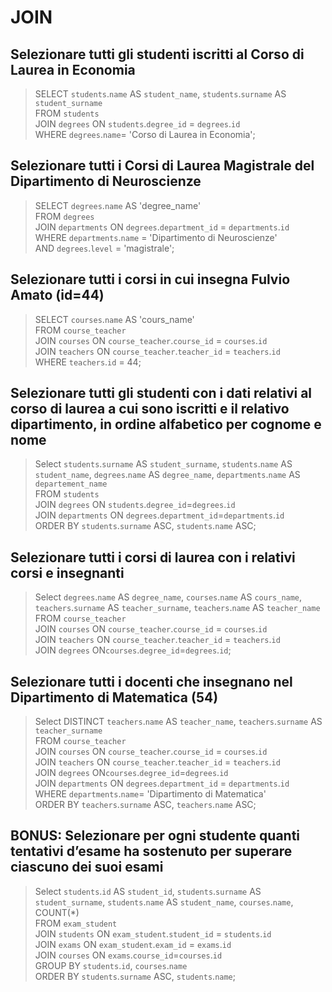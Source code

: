 # JOIN

## Selezionare tutti gli studenti iscritti al Corso di Laurea in Economia

> SELECT `students`.`name` AS `student_name`, `students`.`surname` AS `student_surname`  
> FROM `students`  
> JOIN `degrees` ON `students`.`degree_id` = `degrees`.`id`  
> WHERE `degrees`.`name`= 'Corso di Laurea in Economia';

## Selezionare tutti i Corsi di Laurea Magistrale del Dipartimento di Neuroscienze

> SELECT `degrees`.`name` AS 'degree_name'  
> FROM `degrees`  
> JOIN `departments` ON `degrees`.`department_id` = `departments`.`id`  
> WHERE `departments`.`name` = 'Dipartimento di Neuroscienze'  
> AND `degrees`.`level` = 'magistrale';

## Selezionare tutti i corsi in cui insegna Fulvio Amato (id=44)

> SELECT `courses`.`name` AS 'cours_name'  
> FROM `course_teacher`  
> JOIN `courses` ON `course_teacher`.`course_id` = `courses`.`id`  
> JOIN `teachers` ON `course_teacher`.`teacher_id` = `teachers`.`id`  
> WHERE `teachers`.`id` = 44;

## Selezionare tutti gli studenti con i dati relativi al corso di laurea a cui sono iscritti e il relativo dipartimento, in ordine alfabetico per cognome e nome

> Select `students`.`surname` AS `student_surname`, `students`.`name` AS `student_name`, `degrees`.`name` AS `degree_name`, `departments`.`name` AS `departement_name`  
> FROM `students`  
> JOIN `degrees` ON `students`.`degree_id`=`degrees`.`id`  
> JOIN `departments` ON `degrees`.`department_id`=`departments`.`id`  
> ORDER BY `students`.`surname` ASC, `students`.`name` ASC;

## Selezionare tutti i corsi di laurea con i relativi corsi e insegnanti

> Select `degrees`.`name` AS `degree_name`, `courses`.`name` AS `cours_name`, `teachers`.`surname` AS `teacher_surname`, `teachers`.`name` AS `teacher_name`  
> FROM `course_teacher`  
> JOIN `courses` ON `course_teacher`.`course_id` = `courses`.`id`  
> JOIN `teachers` ON `course_teacher`.`teacher_id` = `teachers`.`id`  
> JOIN `degrees` ON`courses`.`degree_id`=`degrees`.`id`;

## Selezionare tutti i docenti che insegnano nel Dipartimento di Matematica (54)

> Select DISTINCT `teachers`.`name` AS `teacher_name`, `teachers`.`surname` AS `teacher_surname`  
> FROM `course_teacher`  
> JOIN `courses` ON `course_teacher`.`course_id` = `courses`.`id`  
> JOIN `teachers` ON `course_teacher`.`teacher_id` = `teachers`.`id`  
> JOIN `degrees` ON`courses`.`degree_id`=`degrees`.`id`  
> JOIN `departments` ON `degrees`.`department_id` = `departments`.`id`  
> WHERE `departments`.`name`= 'Dipartimento di Matematica'  
> ORDER BY `teachers`.`surname` ASC, `teachers`.`name` ASC;

## BONUS: Selezionare per ogni studente quanti tentativi d’esame ha sostenuto per superare ciascuno dei suoi esami

> Select `students`.`id` AS `student_id`, `students`.`surname` AS `student_surname`, `students`.`name` AS `student_name`, `courses`.`name`, COUNT(\*)  
> FROM `exam_student`  
> JOIN `students` ON `exam_student`.`student_id` = `students`.`id`  
> JOIN `exams` ON `exam_student`.`exam_id` = `exams`.`id`  
> JOIN `courses` ON `exams`.`course_id`=`courses`.`id`  
> GROUP BY `students`.`id`, `courses`.`name`  
> ORDER BY `students`.`surname` ASC, `students`.`name`;
